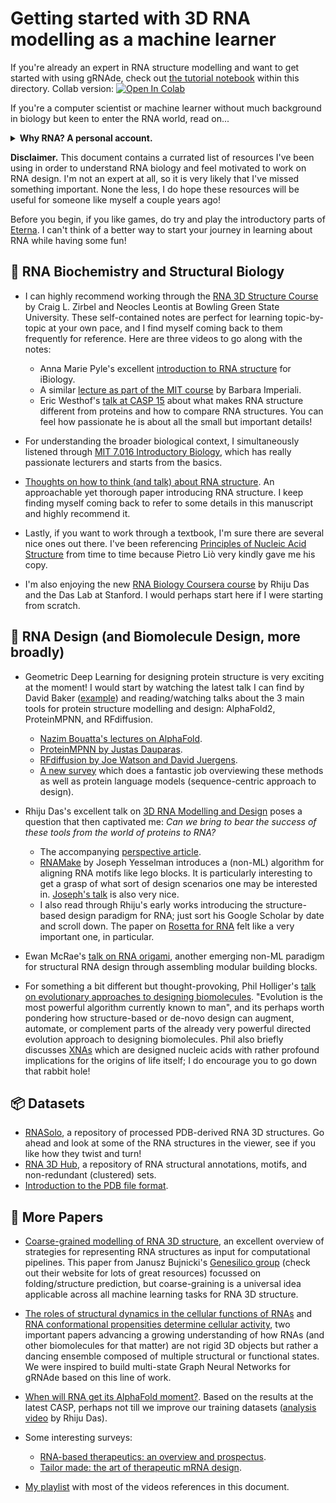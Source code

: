 # Getting started with 3D RNA modelling as a machine learner

If you're already an expert in RNA structure modelling and want to get started with using gRNAde, check out [the tutorial notebook](tutorial.ipynb) within this directory. Collab version: <a target="_blank" href="https://colab.research.google.com/drive/16rXKgbGXBBsHvS_2V84WbfKsJYf9lO4Q">
  <img src="https://colab.research.google.com/assets/colab-badge.svg" alt="Open In Colab"/>
</a>

If you're a computer scientist or machine learner without much background in biology but keen to enter the RNA world, read on...

<details>
<summary><b>Why RNA? A personal account.</b></summary>
The Covid-19 pandemic was a very challenging period for me personally. 
At the same time, I got interested in reading about and understanding some of the science behind the disease (I had last formally studied biology in 10th grade and didn't enjoy all the fact memorisation).
In 2022, I began my PhD at Cambridge and was interested in biomolecules.
I inherently knew that I wanted to motivated my work as a machine learner by biological problems that (hopefully) matter, but I didn't know much biology so I started by reading lots of popular science books. I felt that they were far more approachable, unlike textbooks.
The pandemic was coming under control largely due to mRNA vaccines and I was feeling very inspired after reading about the scientific lives of [Jennifer Doudna](https://en.wikipedia.org/wiki/The_Code_Breaker) (Nobel Prize for CRISPR) and [Venki Ramakrishnan](https://www.google.co.uk/books/edition/Gene_Machine/sRVsDwAAQBAJ?hl=en) (Nobel Prize for Ribosomes), as well as several of [Siddhartha Mukherjee](https://en.wikipedia.org/wiki/Siddhartha_Mukherjee)'s books.

One uniting theme across everything I was reading and what was happening around me was the central role played by RNA molecules.
Everybody (including myself) in deep learning was very excited about modelling proteins after AlphaFold happened, but a chance conversation with [Roger Foo](https://www.foo-lab.sg/) suggested that RNA might be something that's currently more exciting and novel to biologists. 
I can't explain precisely why, but I found something very interesting about RNA's biochemistry, the intricate structures it folds into, and the stories of the research as well as the scientists behind them. I also found the community to be very welcoming and friendly to newcomers :)
</details>

**Disclaimer.**
This document contains a currated list of resources I've been using in order to understand RNA biology and feel motivated to work on RNA design.
I'm not an expert at all, so it is very likely that I've missed something important.
None the less, I do hope these resources will be useful for someone like myself a couple years ago!

Before you begin, if you like games, do try and play the introductory parts of [Eterna](https://eternagame.org/). I can't think of a better way to start your journey in learning about RNA while having some fun!



## 🧬 RNA Biochemistry and Structural Biology

- I can highly recommend working through the [RNA 3D Structure Course](http://tinyurl.com/RNA3DStructure) by Craig L. Zirbel and Neocles Leontis at Bowling Green State University. These self-contained notes are perfect for learning topic-by-topic at your own pace, and I find myself coming back to them frequently for reference. Here are three videos to go along with the notes:
  - Anna Marie Pyle's excellent [introduction to RNA structure](https://youtu.be/WCrlm18KQ48?si=mrpkgiuKg9SRu8VF) for iBiology.
  - A similar [lecture as part of the MIT course](https://www.youtube.com/watch?v=s1MoBTEcVYY) by Barbara Imperiali.
  - Eric Westhof's [talk at CASP 15](https://www.youtube.com/watch?v=oVaABC2oTs0) about what makes RNA structure different from proteins and how to compare RNA structures. You can feel how passionate he is about all the small but important details!

- For understanding the broader biological context, I simultaneously listened through [MIT 7.016 Introductory Biology](https://www.youtube.com/playlist?list=PLUl4u3cNGP63LmSVIVzy584-ZbjbJ-Y63), which has really passionate lecturers and starts from the basics.

- [Thoughts on how to think (and talk) about RNA structure](https://www.pnas.org/doi/full/10.1073/pnas.2112677119). An approachable yet thorough paper introducing RNA structure. I keep finding myself coming back to refer to some details in this manuscript and highly recommend it.

- Lastly, if you want to work through a textbook, I'm sure there are several nice ones out there. I've been referencing [Principles of Nucleic Acid Structure](https://link.springer.com/book/10.1007/978-1-4612-5190-3) from time to time because Pietro Liò very kindly gave me his copy.

- I'm also enjoying the new [RNA Biology Coursera course](https://www.coursera.org/learn/rna-biology/) by Rhiju Das and the Das Lab at Stanford. I would perhaps start here if I were starting from scratch.



## 🎨 RNA Design (and Biomolecule Design, more broadly)

- Geometric Deep Learning for designing protein structure is very exciting at the moment! I would start by watching the latest talk I can find by David Baker ([example](https://www.youtube.com/watch?v=XI85Gh9YXS8)) and reading/watching talks about the 3 main tools for protein structure modelling and design: AlphaFold2, ProteinMPNN, and RFdiffusion.
    - [Nazim Bouatta's lectures on AlphaFold](https://cmsa.fas.harvard.edu/event/protein-folding/).
    - [ProteinMPNN by Justas Dauparas](https://www.youtube.com/watch?v=aVQQuoToTJA).
    - [RFdiffusion by Joe Watson and David Juergens](https://www.youtube.com/watch?v=wIHwHDt2NoI).
    - [A new survey](https://arxiv.org/abs/2310.09685) which does a fantastic job overviewing these methods as well as protein language models (sequence-centric approach to design).
 
- Rhiju Das's excellent talk on [3D RNA Modelling and Design](https://youtu.be/2V09ne503V0?si=eqdiKTsk90oovSzB) poses a question that then captivated me: *Can we bring to bear the success of these tools from the world of proteins to RNA?*
    - The accompanying [perspective article](https://www.nature.com/articles/s41592-021-01132-4).
    - [RNAMake](https://www.nature.com/articles/s41565-019-0517-8) by Joseph Yesselman introduces a (non-ML) algorithm for aligning RNA motifs like lego blocks. It is particularly interesting to get a grasp of what sort of design scenarios one may be interested in. [Joseph's talk](https://www.youtube.com/watch?v=Lp_KozzV5Po) is also very nice.
    - I also read through Rhiju's early works introducing the structure-based design paradigm for RNA; just sort his Google Scholar by date and scroll down. The paper on [Rosetta for RNA](https://www.nature.com/articles/nmeth.1433) felt like a very important one, in particular.
 
- Ewan McRae's [talk on RNA origami](https://www.youtube.com/watch?v=nzrBUXfvwf4), another emerging non-ML paradigm for structural RNA design through assembling modular building blocks.

- For something a bit different but thought-provoking, Phil Holliger's [talk on evolutionary approaches to designing biomolecules](https://youtu.be/a4v1IbK475s?si=ud1LXCb4-1E1OpkA). "Evolution is the most powerful algorithm currently known to man", and its perhaps worth pondering how structure-based or de-novo design can augment, automate, or complement parts of the already very powerful directed evolution approach to designing biomolecules. Phil also briefly discusses [XNAs](https://en.wikipedia.org/wiki/Xeno_nucleic_acid) which are designed nucleic acids with rather profound implications for the origins of life itself; I do encourage you to go down that rabbit hole!



## 📦 Datasets

- [RNASolo](https://rnasolo.cs.put.poznan.pl/), a repository of processed PDB-derived RNA 3D structures. Go ahead and look at some of the RNA structures in the viewer, see if you like how they twist and turn!
- [RNA 3D Hub](http://rna.bgsu.edu/rna3dhub/), a repository of RNA structural annotations, motifs, and non-redundant (clustered) sets.
- [Introduction to the PDB file format](https://www.cgl.ucsf.edu/chimera/docs/UsersGuide/tutorials/pdbintro.html).



## 📝 More Papers

- [Coarse-grained modelling of RNA 3D structure](https://www.sciencedirect.com/science/article/pii/S1046202316301050), an excellent overview of strategies for representing RNA structures as input for computational pipelines. This paper from Janusz Bujnicki's [Genesilico group](https://genesilico.pl/) (check out their website for lots of great resources) focussed on folding/structure prediction, but coarse-graining is a universal idea applicable across all machine learning tasks for RNA 3D structure.


- [The roles of structural dynamics in the cellular functions of RNAs](https://www.nature.com/articles/s41580-019-0136-0) and [RNA conformational propensities determine cellular activity](https://www.nature.com/articles/s41586-023-06080-x), two important papers advancing a growing understanding of how RNAs (and other biomolecules for that matter) are not rigid 3D objects but rather a dancing ensemble composed of multiple structural or functional states. We were inspired to build multi-state Graph Neural Networks for gRNAde based on this line of work.

- [When will RNA get its AlphaFold moment?](https://academic.oup.com/nar/article/51/18/9522/7272628). Based on the results at the latest CASP, perhaps not till we improve our training datasets ([analysis video](https://www.youtube.com/watch?v=oe-w1Xx1p1g) by Rhiju Das).

- Some interesting surveys:
  - [RNA-based therapeutics: an overview and prospectus](https://www.nature.com/articles/s41419-022-05075-2).
  - [Tailor made: the art of therapeutic mRNA design](https://www.nature.com/articles/s41573-023-00827-x).

- [My playlist](https://youtube.com/playlist?list=PL3xCprBkQzoneWGiypX1QOtq7lORKE-YN&si=US_-b6pBhAWe5ziP) with most of the videos references in this document.
